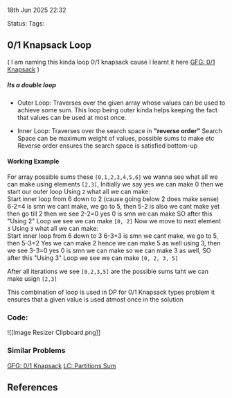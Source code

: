 18th Jun 2025 22:32

Status: 
Tags: 

## 0/1 Knapsack Loop
( I am naming this kinda loop 0/1 knapsack cause I learnt it here [GFG: 0/1 Knapsack](https://www.geeksforgeeks.org/problems/0-1-knapsack-problem0945/1) )

##### Its a double loop 
* Outer Loop: Traverses over the given array whose values can be used to achieve some sum.
		This loop being outer kinda helps keeping the fact that values can be used at most once. 

* Inner Loop: Traverses over the search space in **"reverse order"** 
		Search Space can be maximum weight of values, possible sums to make etc
		Reverse order ensures the search space is satisfied bottom-up

#### Working Example
For array possible sums these `[0,1,2,3,4,5,6]` we wanna see what all we can make using elements `[2,3]`, Initially we say yes we can make 0 then we start our outer loop 
Using `2` what all we can make:  
	Start inner loop from 6 down to 2 (cause going below 2 does make sense)
	 6-2=4 is smn we cant make, we go to 5, then 5-2 is also we cant make yet then go till 2 then we see 2-2=0 yes 0 is smn we can make 
	 SO after this "Using 2" Loop we see we can make `[0, 2]`
Now we move to next element `3`
Using `3` what all we can make:  
	Start inner loop from 6 down to 3 
	 6-3=3 is smn we cant make, we go to 5, then 5-3=2 Yes we can make 2 hence we can make 5 as well using 3, then we see 3-3=0 yes 0 is smn we can make so we can make 3 as well, 
	 SO after this "Using 3" Loop we see we can make `[0, 2, 3, 5]`

After all iterations we see `[0,2,3,5]` are the possible sums taht we can make usign `[2,3]` 


This combination of loop is used in DP for 0/1 Knapsack types problem it ensures that a given value is used atmost once in the solution

### Code:
![[Image Resizer Clipboard.png]]

### Similar Problems
 [GFG: 0/1 Knapsack](https://www.geeksforgeeks.org/problems/0-1-knapsack-problem0945/1)
[LC: Partitions Sum](https://leetcode.com/problems/partition-equal-subset-sum/description/)

## References
